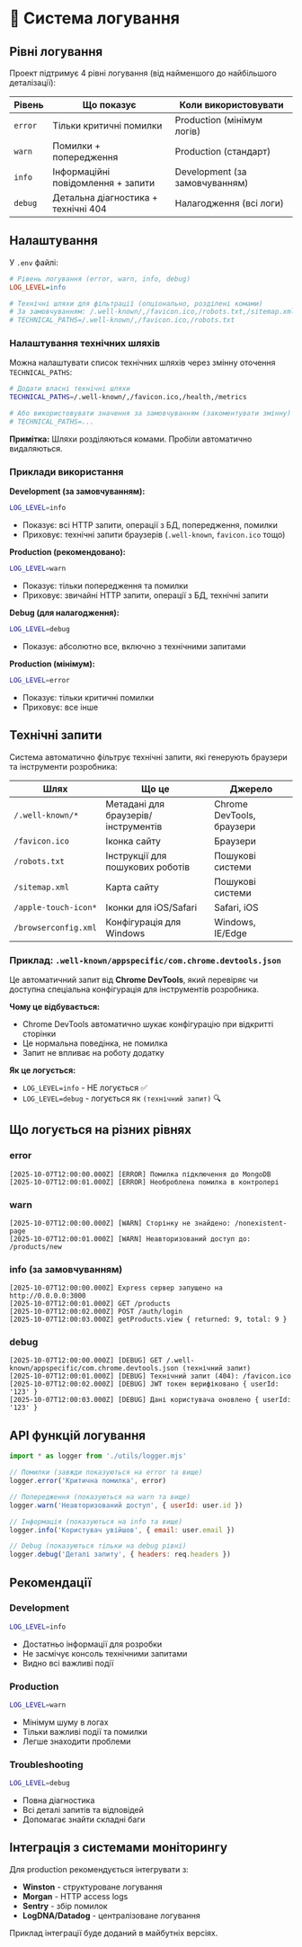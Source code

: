 # 📝 Система логування

## Рівні логування

Проект підтримує 4 рівні логування (від найменшого до найбільшого деталізації):

| Рівень  | Що показує                          | Коли використовувати           |
| ------- | ----------------------------------- | ------------------------------ |
| `error` | Тільки критичні помилки             | Production (мінімум логів)     |
| `warn`  | Помилки + попередження              | Production (стандарт)          |
| `info`  | Інформаційні повідомлення + запити  | Development (за замовчуванням) |
| `debug` | Детальна діагностика + технічні 404 | Налагодження (всі логи)        |

## Налаштування

У `.env` файлі:

```ini
# Рівень логування (error, warn, info, debug)
LOG_LEVEL=info

# Технічні шляхи для фільтрації (опціонально, розділені комами)
# За замовчуванням: /.well-known/,/favicon.ico,/robots.txt,/sitemap.xml,/apple-touch-icon,/browserconfig.xml
# TECHNICAL_PATHS=/.well-known/,/favicon.ico,/robots.txt
```

### Налаштування технічних шляхів

Можна налаштувати список технічних шляхів через змінну оточення `TECHNICAL_PATHS`:

```bash
# Додати власні технічні шляхи
TECHNICAL_PATHS=/.well-known/,/favicon.ico,/health,/metrics

# Або використовувати значення за замовчуванням (закоментувати змінну)
# TECHNICAL_PATHS=...
```

**Примітка:** Шляхи розділяються комами. Пробіли автоматично видаляються.

### Приклади використання

**Development (за замовчуванням):**

```bash
LOG_LEVEL=info
```

- Показує: всі HTTP запити, операції з БД, попередження, помилки
- Приховує: технічні запити браузерів (`.well-known`, `favicon.ico` тощо)

**Production (рекомендовано):**

```bash
LOG_LEVEL=warn
```

- Показує: тільки попередження та помилки
- Приховує: звичайні HTTP запити, операції з БД, технічні запити

**Debug (для налагодження):**

```bash
LOG_LEVEL=debug
```

- Показує: абсолютно все, включно з технічними запитами

**Production (мінімум):**

```bash
LOG_LEVEL=error
```

- Показує: тільки критичні помилки
- Приховує: все інше

## Технічні запити

Система автоматично фільтрує технічні запити, які генерують браузери та інструменти розробника:

| Шлях                 | Що це                               | Джерело                   |
| -------------------- | ----------------------------------- | ------------------------- |
| `/.well-known/*`     | Метадані для браузерів/інструментів | Chrome DevTools, браузери |
| `/favicon.ico`       | Іконка сайту                        | Браузери                  |
| `/robots.txt`        | Інструкції для пошукових роботів    | Пошукові системи          |
| `/sitemap.xml`       | Карта сайту                         | Пошукові системи          |
| `/apple-touch-icon*` | Іконки для iOS/Safari               | Safari, iOS               |
| `/browserconfig.xml` | Конфігурація для Windows            | Windows, IE/Edge          |

### Приклад: `.well-known/appspecific/com.chrome.devtools.json`

Це автоматичний запит від **Chrome DevTools**, який перевіряє чи доступна спеціальна конфігурація для інструментів розробника.

**Чому це відбувається:**

- Chrome DevTools автоматично шукає конфігурацію при відкритті сторінки
- Це нормальна поведінка, не помилка
- Запит не впливає на роботу додатку

**Як це логується:**

- `LOG_LEVEL=info` - НЕ логується ✅
- `LOG_LEVEL=debug` - логується як `(технічний запит)` 🔍

## Що логується на різних рівнях

### error

```
[2025-10-07T12:00:00.000Z] [ERROR] Помилка підключення до MongoDB
[2025-10-07T12:00:01.000Z] [ERROR] Необроблена помилка в контролері
```

### warn

```
[2025-10-07T12:00:00.000Z] [WARN] Сторінку не знайдено: /nonexistent-page
[2025-10-07T12:00:01.000Z] [WARN] Неавторизований доступ до: /products/new
```

### info (за замовчуванням)

```
[2025-10-07T12:00:00.000Z] Express сервер запущено на http://0.0.0.0:3000
[2025-10-07T12:00:01.000Z] GET /products
[2025-10-07T12:00:02.000Z] POST /auth/login
[2025-10-07T12:00:03.000Z] getProducts.view { returned: 9, total: 9 }
```

### debug

```
[2025-10-07T12:00:00.000Z] [DEBUG] GET /.well-known/appspecific/com.chrome.devtools.json (технічний запит)
[2025-10-07T12:00:01.000Z] [DEBUG] Технічний запит (404): /favicon.ico
[2025-10-07T12:00:02.000Z] [DEBUG] JWT токен верифіковано { userId: '123' }
[2025-10-07T12:00:03.000Z] [DEBUG] Дані користувача оновлено { userId: '123' }
```

## API функцій логування

```javascript
import * as logger from './utils/logger.mjs'

// Помилки (завжди показуються на error та вище)
logger.error('Критична помилка', error)

// Попередження (показуються на warn та вище)
logger.warn('Неавторизований доступ', { userId: user.id })

// Інформація (показуються на info та вище)
logger.info('Користувач увійшов', { email: user.email })

// Debug (показуються тільки на debug рівні)
logger.debug('Деталі запиту', { headers: req.headers })
```

## Рекомендації

### Development

```bash
LOG_LEVEL=info
```

- Достатньо інформації для розробки
- Не засмічує консоль технічними запитами
- Видно всі важливі події

### Production

```bash
LOG_LEVEL=warn
```

- Мінімум шуму в логах
- Тільки важливі події та помилки
- Легше знаходити проблеми

### Troubleshooting

```bash
LOG_LEVEL=debug
```

- Повна діагностика
- Всі деталі запитів та відповідей
- Допомагає знайти складні баги

## Інтеграція з системами моніторингу

Для production рекомендується інтегрувати з:

- **Winston** - структуроване логування
- **Morgan** - HTTP access logs
- **Sentry** - збір помилок
- **LogDNA/Datadog** - централізоване логування

Приклад інтеграції буде доданий в майбутніх версіях.
